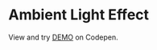 # Ambient Light Effect

View and try [DEMO](https://codepen.io/filippoerbisti/pen/XWZgKpv) on Codepen.
